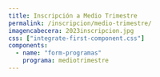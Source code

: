 ```yaml
---
title: Inscripción a Medio Trimestre
permalink: /inscripcion/medio-trimestre/
imagencabecera: 2023inscripcion.jpg
css: ["integrate-first-component.css"]
components:
  - name: "form-programas"
    programa: mediotrimestre
---
```

